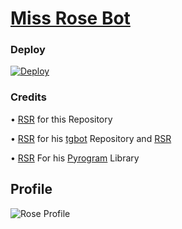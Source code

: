 # [Miss Rose Bot](https://t.me/MissRose_bot)

### Deploy

[![Deploy](https://camo.githubusercontent.com/6979881d5a96b7b18a057083bb8aeb87ba35fc279452e29034c1e1c49ade0636/68747470733a2f2f7777772e6865726f6b7563646e2e636f6d2f6465706c6f792f627574746f6e2e737667)](https://dashboard.heroku.com/new?template=https%3A%2F%2Fgithub.com%2RSR-Downloader%2Frsrmusic)

### Credits

• [RSR](https://github.com/RSR-Dowmloader/Bio) for this Repository 

• [RSR](https://github.com/RSR-Downloader) for his [tgbot](https://github.com/RSR-Dpwnloader/tgbot) Repository and [RSR](https://t.me/rsrmusic)

• [RSR](https://github.com/RSR-Downloader) For his [Pyrogram](https://docs.pyrogram.org/) Library

## Profile

![Rose Profile](https://telegra.ph/file/718d48493d1fb11197d8b.jpg)
